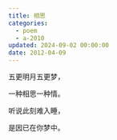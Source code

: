 ```yaml
---
title: 相思
categories:
  - poem
  - a-2010
updated: 2024-09-02 00:00:00
date: 2012-04-09
---
```


五更明月五更梦，

一种相思一种情。

听说此刻难入睡，

是因已在你梦中。